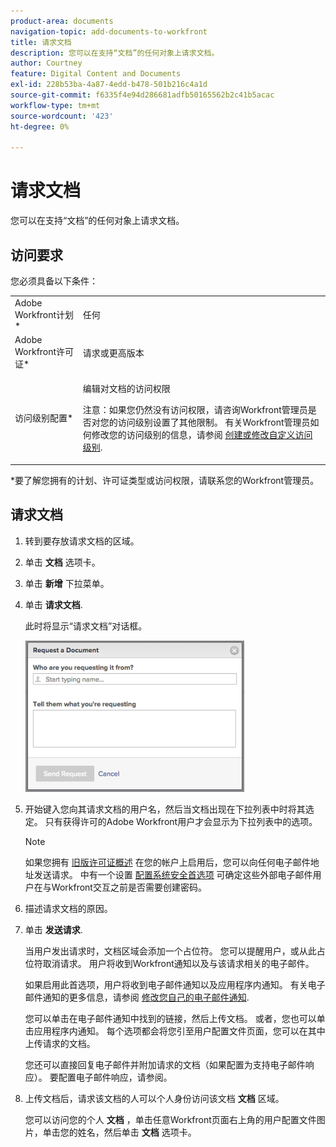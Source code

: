 ```yaml
---
product-area: documents
navigation-topic: add-documents-to-workfront
title: 请求文档
description: 您可以在支持“文档”的任何对象上请求文档。
author: Courtney
feature: Digital Content and Documents
exl-id: 228b53ba-4a87-4edd-b478-501b216c4a1d
source-git-commit: f6335f4e94d286681adfb50165562b2c41b5acac
workflow-type: tm+mt
source-wordcount: '423'
ht-degree: 0%

---
```


# 请求文档

您可以在支持“文档”的任何对象上请求文档。

## 访问要求

您必须具备以下条件：

<table style="table-layout:auto"> 
 <col> 
 <col> 
 <tbody> 
  <tr> 
   <td role="rowheader">Adobe Workfront计划*</td> 
   <td> <p> 任何</p> </td> 
  </tr> 
  <tr> 
   <td role="rowheader">Adobe Workfront许可证*</td> 
   <td> <p>请求或更高版本</p> </td> 
  </tr> 
  <tr> 
   <td role="rowheader">访问级别配置*</td> 
   <td> <p>编辑对文档的访问权限</p> <p>注意：如果您仍然没有访问权限，请咨询Workfront管理员是否对您的访问级别设置了其他限制。 有关Workfront管理员如何修改您的访问级别的信息，请参阅 <a href="../../administration-and-setup/add-users/configure-and-grant-access/create-modify-access-levels.md" class="MCXref xref">创建或修改自定义访问级别</a>.</p> </td> 
  </tr> 
 </tbody> 
</table>

&#42;要了解您拥有的计划、许可证类型或访问权限，请联系您的Workfront管理员。

## 请求文档

1. 转到要存放请求文档的区域。
1. 单击 **文档** 选项卡。 
1. 单击 **新增** 下拉菜单。

1. 单击 **请求文档**.

   此时将显示“请求文档”对话框。

   ![document_request.png](assets/document-request-350x242.png)

1. 开始键入您向其请求文档的用户名，然后当文档出现在下拉列表中时将其选定。 只有获得许可的Adobe Workfront用户才会显示为下拉列表中的选项。

   >[!NOTE]
   >
   >如果您拥有 [旧版许可证概述](../../administration-and-setup/add-users/access-levels-and-object-permissions/wf-licenses.md) 在您的帐户上启用后，您可以向任何电子邮件地址发送请求。 中有一个设置 [配置系统安全首选项](../../administration-and-setup/manage-workfront/security/configure-security-preferences.md) 可确定这些外部电子邮件用户在与Workfront交互之前是否需要创建密码。 

1. 描述请求文档的原因。
1. 单击 **发送请求**.

   当用户发出请求时，文档区域会添加一个占位符。 您可以提醒用户，或从此占位符取消请求。 用户将收到Workfront通知以及与该请求相关的电子邮件。

   如果启用此首选项，用户将收到电子邮件通知以及应用程序内通知。 有关电子邮件通知的更多信息，请参阅 [修改您自己的电子邮件通知](../../workfront-basics/using-notifications/activate-or-deactivate-your-own-event-notifications.md).

   您可以单击在电子邮件通知中找到的链接，然后上传文档。 或者，您也可以单击应用程序内通知。 每个选项都会将您引至用户配置文件页面，您可以在其中上传请求的文档。

   您还可以直接回复电子邮件并附加请求的文档（如果配置为支持电子邮件响应）。 要配置电子邮件响应，请参阅。

1. 上传文档后，请求该文档的人可以个人身份访问该文档 **文档** 区域。

   您可以访问您的个人 **文档** ，单击任意Workfront页面右上角的用户配置文件图片，单击您的姓名，然后单击 **文档** 选项卡。
